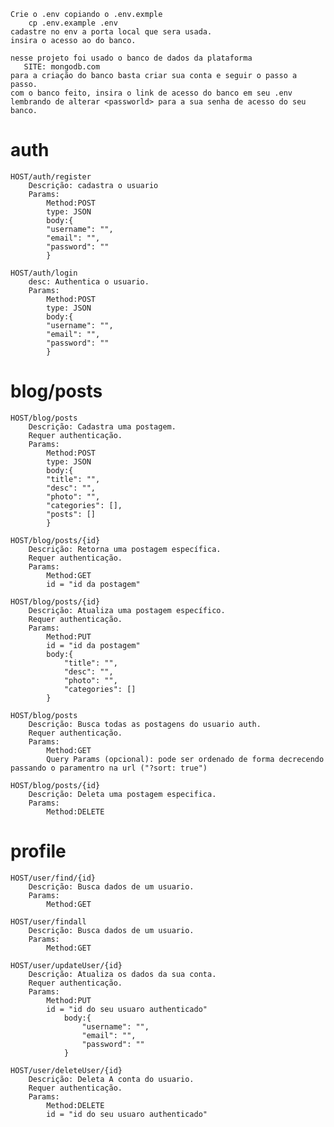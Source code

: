  <!-- INICIANDO O PROJETO -->
    Crie o .env copiando o .env.exmple
        cp .env.example .env
    cadastre no env a porta local que sera usada.
    insira o acesso ao do banco.

<!--  DB INFO -->
    nesse projeto foi usado o banco de dados da plataforma
       SITE: mongodb.com
    para a criação do banco basta criar sua conta e seguir o passo a passo.
    com o banco feito, insira o link de acesso do banco em seu .env lembrando de alterar <passworld> para a sua senha de acesso do seu banco.

 <!-- INFORMAÇÕES DE USO -->
# auth
    HOST/auth/register
        Descrição: cadastra o usuario
        Params:
            Method:POST
            type: JSON
            body:{
            "username": "",
            "email": "",
            "password": ""
            }

    HOST/auth/login
        desc: Authentica o usuario.
        Params:
            Method:POST
            type: JSON
            body:{
            "username": "",
            "email": "",
            "password": ""
            }
# blog/posts
    HOST/blog/posts
        Descrição: Cadastra uma postagem.
        Requer authenticação.
        Params:
            Method:POST
            type: JSON
            body:{
            "title": "",
            "desc": "",
            "photo": "",
            "categories": [],
            "posts": []
            }

    HOST/blog/posts/{id}
        Descrição: Retorna uma postagem específica.
        Requer authenticação.
        Params:
            Method:GET
            id = "id da postagem"

    HOST/blog/posts/{id}
        Descrição: Atualiza uma postagem específico.
        Requer authenticação.
        Params:
            Method:PUT
            id = "id da postagem"
            body:{
                "title": "",
                "desc": "",
                "photo": "",
                "categories": []
            }

    HOST/blog/posts
        Descrição: Busca todas as postagens do usuario auth.
        Requer authenticação.
        Params:
            Method:GET
            Query Params (opcional): pode ser ordenado de forma decrecendo passando o paramentro na url ("?sort: true")

    HOST/blog/posts/{id}
        Descrição: Deleta uma postagem especifica.
        Params:
            Method:DELETE
# profile
    HOST/user/find/{id}
        Descrição: Busca dados de um usuario.
        Params:
            Method:GET

    HOST/user/findall
        Descrição: Busca dados de um usuario.
        Params:
            Method:GET

    HOST/user/updateUser/{id}
        Descrição: Atualiza os dados da sua conta.
        Requer authenticação.
        Params:
            Method:PUT
            id = "id do seu usuaro authenticado"
                body:{
                    "username": "",
                    "email": "",
                    "password": ""
                }
    
    HOST/user/deleteUser/{id}
        Descrição: Deleta A conta do usuario.
        Requer authenticação.
        Params:
            Method:DELETE
            id = "id do seu usuaro authenticado"


